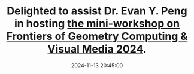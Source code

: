 ---
title: Delighted to assist Dr. Evan Y. Peng in hosting <a href="https://hku.welight.fun/events/workshop_24Nov/">the mini-workshop on Frontiers of Geometry Computing & Visual Media 2024</a>.
date: 2024-11-13 20:45:00 
---